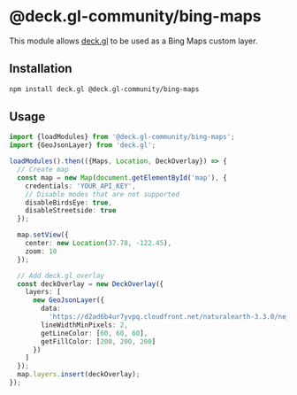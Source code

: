 # @deck.gl-community/bing-maps

This module allows [deck.gl](https://deck.gl) to be used as a Bing Maps custom layer.

## Installation

```bash
npm install deck.gl @deck.gl-community/bing-maps
```

## Usage

```ts
import {loadModules} from '@deck.gl-community/bing-maps';
import {GeoJsonLayer} from 'deck.gl';

loadModules().then(({Maps, Location, DeckOverlay}) => {
  // Create map
  const map = new Map(document.getElementById('map'), {
    credentials: 'YOUR_API_KEY',
    // Disable modes that are not supported
    disableBirdsEye: true,
    disableStreetside: true
  });

  map.setView({
    center: new Location(37.78, -122.45),
    zoom: 10
  });

  // Add deck.gl overlay
  const deckOverlay = new DeckOverlay({
    layers: [
      new GeoJsonLayer({
        data:
          'https://d2ad6b4ur7yvpq.cloudfront.net/naturalearth-3.3.0/ne_50m_admin_0_scale_rank.geojson',
        lineWidthMinPixels: 2,
        getLineColor: [60, 60, 60],
        getFillColor: [200, 200, 200]
      })
    ]
  });
  map.layers.insert(deckOverlay);
});
```
